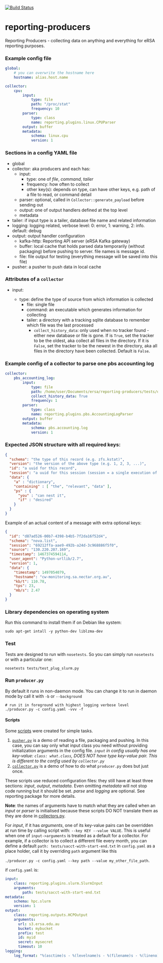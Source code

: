 [![Build Status](https://travis-ci.org/eResearchSA/reporting-producers.svg?branch=master)](https://travis-ci.org/eResearchSA/reporting-producers)

# reporting-producers
Reporting Producers - collecting data on anything and everything for eRSA reporting purposes.

### Example config file

```yaml
global:
    # you can overwrite the hostname here
    hostname: alias.host.name

collector:
    cpu:
        input:
            type: file
            path: "/proc/stat"
            frequency: 10
        parser:
            type: class
            name: reporting.plugins.linux.CPUParser
        output: buffer
        metadata:
            schema: linux.cpu
            version: 1
```

### Sections in a config YAML file

- global
- collector: aka producers and each has:
  - input:
    - type: one of *file*, *command*, *tailer*
    - frequency: how often to collect
    - other key(s): depends on type, can have other keys, e.g. path of a file to read, or command detail
  - parser: optional, called in `Collector::generate_payload` before sending out
  - output: one of output handlers defined at the top level
  - metadata
- tailer: if input type is a tailer, database file name and related information
- logging: logging related, verbose level: 0: error, 1: warning, 2: info. default: debug
- output: output handler configuration
  - kafka-http: Reporting API server (eRSA Kafka gateway)
  - buffer: local cache that holds parsed data temporarily (without packaging)
            before pushing to server. file names is message id.
  - file:  file output for testing (everything message will be saved into this file)
- pusher: a pusher to push data in local cache


### Attributes of a `collector`

- input:

  - type: define the type of source from which information is collected
    - file: single file
    - command: an executable which generates information for collecting
    - tailer: a directory with a tracking sqlite database to remember which file was the last processed
      - `collect_history_data`: only used when no tracker found - either new database or file is gone.
         If is `True`, set the tracker to be the oldest, aka collect all files in the directory. If it is
         `False`, set the tracker to be the newest in the directory, aka all files in the directory have
         been collected. Default is `False`.


### Example config of a collector to parse one pbs accounting log

```yaml
collector:
    pbs_accounting_log:
        input:
            type: file
            path: /home/user/Documents/ersa/reporting-producers/tests/data/pbs_accounting_log/20160102
            collect_history_data: True
            frequency: 1
        parser:
            type: class
            name: reporting.plugins.pbs.AccountingLogParser
        output: buffer
        metadata:
            schema: pbs.accounting.log
            version: 1
```

### Expected JSON structure with all required keys:

```json
{
  "schema": "the type of this record (e.g. zfs.kstat)",
  "version": "the version of the above type (e.g. 1, 2, 3, ...)",
  "id": "a uuid for this record",
  "session": "a uuid for this session (session = a single execution of the producer)",
  "data": {
    "a" : "dictionary",
    "containing" : [ "the", "relevant", "data" ],
    "ps" : {
      "you" : "can nest it",
      "if" : "desired"
    }
  }
}
```

Example of an actual content of a message with extra optional keys:

```json
{
  "id": "d87ad526-00b7-4398-b4b5-7f2da16f52d4",
  "schema": "nova.list",
  "session": "69212ffa-aae9-492b-a24d-3c968886f5f0",
  "source": "130.220.207.169",
  "timestamp": 1467374594114,
  "user_agent": "Python-urllib/2.7",
  "version": 1,
  "data": {
    "timestamp": 1497054079,
    "hostname": "cw-monitoring.sa.nectar.org.au",
    "kb/t": 110.78,
    "tps": 23,
    "mb/s": 2.47
  }
}
```

### Library dependencies on operating system

Run this command to install them if on Debian like system:

`sudo apt-get intall -y python-dev liblzma-dev`

### Test

Tests are designed to run with `nosetests`. So you can simply run `nosetests` or with a particular one:

`nosetests tests/test_plug_slurm.py`

### Run `producer.py`

By default it runs in non-daemon mode. You can change it to run in daemon mode by call it with `-b` or `--background`

```shell
# run it in foreground with highest logging verbose level
./producer.py -c config.yaml -vvv -f
```

#### Scripts

Some [scripts](scripts) were created for simple tasks.
  1. [`pusher.py`](scripts/pusher.py) is a demo of reading a file, packaging and pushing.
     In this case, you can say only what input class you need without providing initialization arguments
     in the config file. *`input` in config usually has one key-value: `class: what.class`, DOES NOT have
     type key-value pair. This is different to the config used by `collector.py`*
  2. [`collector.py`](scripts/collector.py) is a demo of how to do what `producer.py` does but just once.

These scripts use reduced configuration files: they still have at least three sections: *input*, *output*, *metadata*.
Even omitting *metadata* will not stop code running but it should be set. *parse* and *logging* are optional.
See reporting package for more details.

**Note**: the names of arguments have to match what they are called when an *input* or *parser* is initialised because
these scripts DO NOT translate them as they are done in [collectors.py](reporting/collectors.py).

For *input*, if it has *arguments*, one of its key-value pairs can be overridden at run time by calling script with:
`--key KEY --value VALUE`. This is useful when one of `input->arguments` is treated as a default for a collector.
For example, if a collector is to collect a different file every month, you can define a default
`path: tests/sacct-with-start-end.txt` in `config.yaml` as a place holder, call it by overriding `path` argument like this

`./producer.py -c config.yaml --key path --value my_other_file_path`.

if `config.yaml` is:

```yaml
input:
    class: reporting.plugins.slurm.SlurmInput
    arguments:
        path: tests/sacct-with-start-end.txt
metadata:
    schema: hpc.slurm
    version: 1
output:
    class: reporting.outputs.HCPOutput
    arguments:
      url: s3.ersa.edu.au
      bucket: mybucket
      prefix: test
      id: myid
      secret: mysecret
      timeout: 10
logging:
    log_format: "%(asctime)s - %(levelname)s - %(filename)s - %(lineno)d - %(processName)s - %(threadName)s - %(message)s"
```
